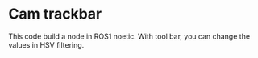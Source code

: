 # Cam trackbar
This code build a node in ROS1 noetic.
With tool bar, you can change the values in HSV filtering.
